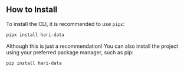 ## How to Install

To install the CLI, it is recommended to use `pipx`:

```bash
pipx install hari-data
```

Although this is just a recommendation! You can also install the project using your preferred package manager, such as pip:

```bash
pip install hari-data
```
